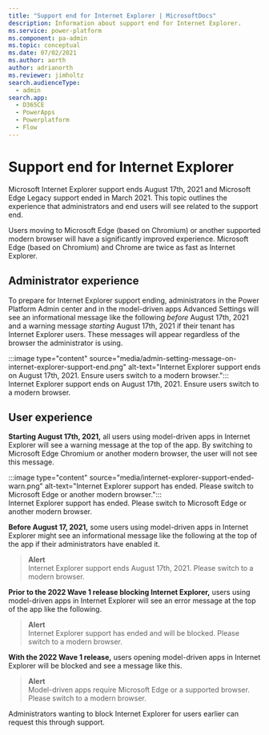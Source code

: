 ```yaml
---
title: "Support end for Internet Explorer | MicrosoftDocs"
description: Information about support end for Internet Explorer.
ms.service: power-platform
ms.component: pa-admin
ms.topic: conceptual
ms.date: 07/02/2021
ms.author: aorth 
author: adrianorth
ms.reviewer: jimholtz
search.audienceType: 
  - admin
search.app:
  - D365CE
  - PowerApps
  - Powerplatform
  - Flow
---
```

# Support end for Internet Explorer 

Microsoft Internet Explorer support ends August 17th, 2021 and Microsoft Edge Legacy support ended in March 2021. This topic outlines the experience that administrators and end users will see related to the support end. 

Users moving to Microsoft Edge (based on Chromium) or another supported modern browser will have a significantly improved experience.  Microsoft Edge (based on Chromium) and Chrome are twice as fast as Internet Explorer. 

## Administrator experience 

To prepare for Internet Explorer support ending, administrators in the Power Platform Admin center and in the model-driven apps Advanced Settings will see an informational message like the following *before* August 17th, 2021 and a warning message *starting* August 17th, 2021 if their tenant has Internet Explorer users.  These messages will appear regardless of the browser the administrator is using. 


:::image type="content" source="media/admin-setting-message-on-internet-explorer-support-end.png" alt-text="Internet Explorer support ends on August 17th, 2021. Ensure users switch to a modern browser."::: <br />
Internet Explorer support ends on August 17th, 2021. Ensure users switch to a modern browser.

## User experience 

**Starting August 17th, 2021,** all users using model-driven apps in Internet Explorer will see a warning message at the top of the app.  By switching to Microsoft Edge Chromium or another modern browser, the user will not see this message.  

:::image type="content" source="media/internet-explorer-support-ended-warn.png" alt-text="Internet Explorer support has ended. Please switch to Microsoft Edge or another modern browser."::: <br />
Internet Explorer support has ended. Please switch to Microsoft Edge or another modern browser.

**Before August 17, 2021,** some users using model-driven apps in Internet Explorer might see an informational message like the following at the top of the app if their administrators have enabled it. 

> **Alert**<br />
> Internet Explorer support ends August 17th, 2021. Please switch to a modern browser.

**Prior to the 2022 Wave 1 release blocking Internet Explorer,** users using model-driven apps in Internet Explorer will see an error message at the top of the app like the following.  

> **Alert**<br />
> Internet Explorer support has ended and will be blocked. Please switch to a modern browser.

**With the 2022 Wave 1 release,** users opening model-driven apps in Internet Explorer will be blocked and see a message like this. 

> **Alert**<br />
> Model-driven apps require Microsoft Edge or a supported browser. Please switch to a modern browser.

Administrators wanting to block Internet Explorer for users earlier can request this through support. 


